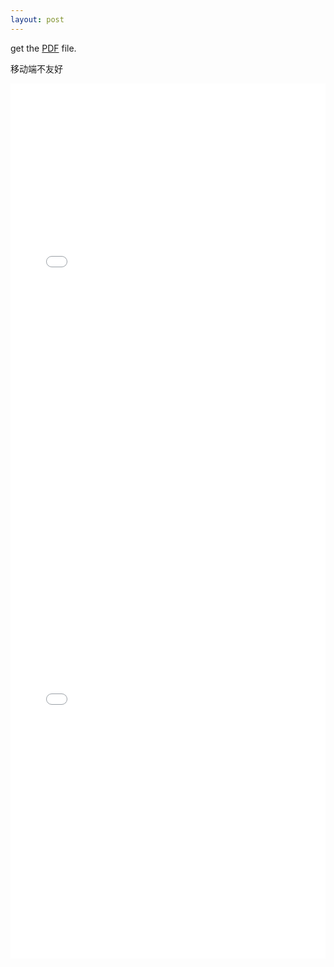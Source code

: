 ```yaml
---
layout: post
---
```

get the [PDF](/assets/bookshelf/test.pdf) file.

移动端不友好

<center><embed src="/assets/bookshelf/test.pdf" width="100%" height="700px"></center>

<iframe src="/assets/bookshelf/test.pdf" style="width:100%; height:700px;" frameborder="0"></iframe>
